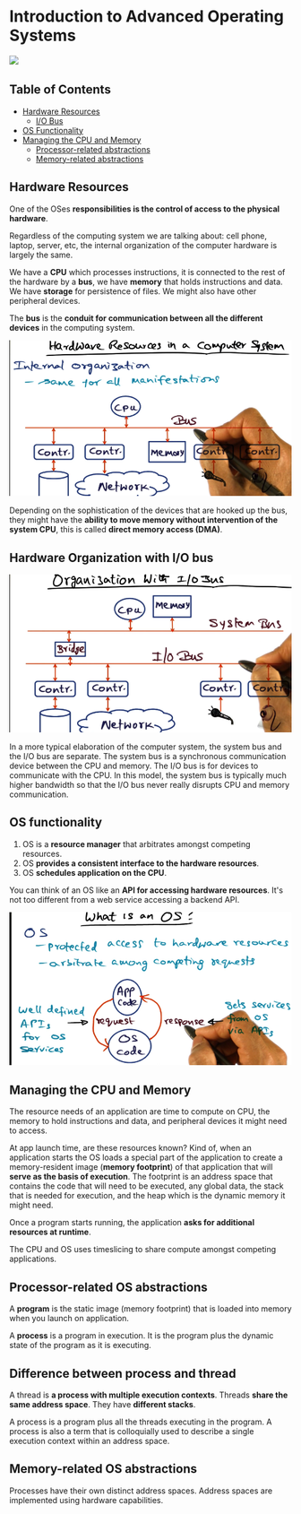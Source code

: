 # Introduction to Advanced Operating Systems

![](https://media.giphy.com/media/3aGZA6WLI9Jde/giphy.gif)

## Table of Contents

* [Hardware Resources](#hardware-resources)
    * [I/O Bus](#hardware-organization-with-io-bus)
* [OS Functionality](#os-functionality)
* [Managing the CPU and Memory](#managing-the-cpu-and-memory)
    * [Processor-related abstractions](#processor-related-abstractions)
    * [Memory-related abstractions](#memory-related-abstractions)

## Hardware Resources

One of the OSes **responsibilities is the control of access to the physical hardware**. 

Regardless of the computing system we are talking about: cell phone, laptop, server, etc, the internal organization of the computer hardware is largely the same. 

We have a **CPU** which processes instructions, it is connected to the rest of the hardware by a **bus**, we have **memory** that holds instructions and data. We have **storage** for persistence of files. We might also have other peripheral devices.

The **bus** is the **conduit for communication between all the different devices** in the computing system.

<img src="resources/1_intro_resources/hardware.png">

Depending on the sophistication of the devices that are hooked up the bus, they might have the **ability to move memory without intervention of the system CPU**, this is called **direct memory access (DMA)**.

## Hardware Organization with I/O bus

<img src="resources/1_intro_resources/io_bus.png">

In a more typical elaboration of the computer system, the system bus and the I/O bus are separate. The system bus is a synchronous communication device between the CPU and memory. The I/O bus is for devices to communicate with the CPU. In this model, the system bus is typically much higher bandwidth so that the I/O bus never really disrupts CPU and memory communication.

## OS functionality

1. OS is a **resource manager** that arbitrates amongst competing resources.
2. OS **provides a consistent interface to the hardware resources**.
3. OS **schedules application on the CPU**. 

You can think of an OS like an **API for accessing hardware resources**. It's not too different from a web service accessing a backend API.

<img src="resources/1_intro_resources/os_api.png">

## Managing the CPU and Memory

The resource needs of an application are time to compute on CPU, the memory to hold instructions and data, and peripheral devices it might need to access.

At app launch time, are these resources known? Kind of, when an application starts the OS loads a special part of the application to create a memory-resident image (**memory footprint**) of that application that will **serve as the basis of execution**. The footprint is an address space that contains the code that will need to be executed, any global data, the stack that is needed for execution, and the heap which is the dynamic memory it might need. 

Once a program starts running, the application **asks for additional resources at runtime**.

The CPU and OS uses timeslicing to share compute amongst competing applications.

## Processor-related OS abstractions

A **program** is the static image (memory footprint) that is loaded into memory when you launch on application.

A **process** is a program in execution. It is the program plus the dynamic state of the program as it is executing.

## Difference between process and thread

A thread is **a process with multiple execution contexts**. Threads **share the same address space**. They have **different stacks**. 

A process is a program plus all the threads executing in the program. A process is also a term that is colloquially used to describe a single execution context within an address space.


## Memory-related OS abstractions

Processes have their own distinct address spaces. Address spaces are implemented using hardware capabilities. 
